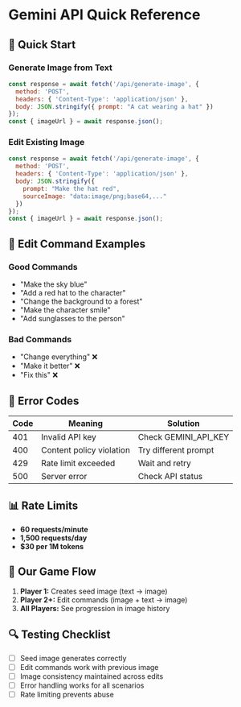 # Gemini API Quick Reference

## 🚀 Quick Start

### Generate Image from Text
```javascript
const response = await fetch('/api/generate-image', {
  method: 'POST',
  headers: { 'Content-Type': 'application/json' },
  body: JSON.stringify({ prompt: "A cat wearing a hat" })
});
const { imageUrl } = await response.json();
```

### Edit Existing Image
```javascript
const response = await fetch('/api/generate-image', {
  method: 'POST',
  headers: { 'Content-Type': 'application/json' },
  body: JSON.stringify({ 
    prompt: "Make the hat red",
    sourceImage: "data:image/png;base64,..."
  })
});
const { imageUrl } = await response.json();
```

## 🎯 Edit Command Examples

### Good Commands
- "Make the sky blue"
- "Add a red hat to the character"
- "Change the background to a forest"
- "Make the character smile"
- "Add sunglasses to the person"

### Bad Commands
- "Change everything" ❌
- "Make it better" ❌
- "Fix this" ❌

## 🔧 Error Codes

| Code | Meaning | Solution |
|------|---------|----------|
| 401 | Invalid API key | Check GEMINI_API_KEY |
| 400 | Content policy violation | Try different prompt |
| 429 | Rate limit exceeded | Wait and retry |
| 500 | Server error | Check API status |

## 📊 Rate Limits

- **60 requests/minute**
- **1,500 requests/day**
- **$30 per 1M tokens**

## 🎨 Our Game Flow

1. **Player 1:** Creates seed image (text → image)
2. **Player 2+:** Edit commands (image + text → image)
3. **All Players:** See progression in image history

## 🔍 Testing Checklist

- [ ] Seed image generates correctly
- [ ] Edit commands work with previous image
- [ ] Image consistency maintained across edits
- [ ] Error handling works for all scenarios
- [ ] Rate limiting prevents abuse
